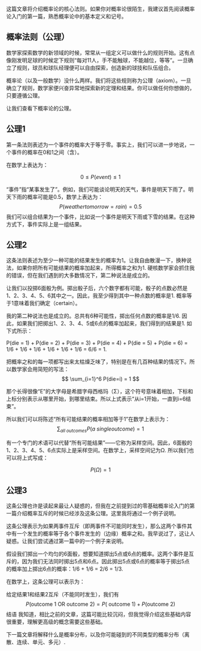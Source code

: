 这篇文章将介绍概率论的核心法则。如果你对概率论很陌生，我建议首先阅读概率论入门的第一篇，熟悉概率论中的基本定义和记号。
## 概率法则（公理）
数学家探索数学的新领域的时候，常常从一组定义可以做什么的规则开始。这有点像刚发明足球的时候定下规则“每对11人，手不能触球，不能越位，等等”。一旦确立了规则，球员和球队经理便可以自由探索，创造新的球技和队伍组合。

概率论（以及一般数学）没什么两样。我们将这些规则称为公理（axiom）。一旦确立了规则，数学家便兴奋异常地探索新的定理和结果。你可以做任何你想做的，只要遵循公理。

让我们查看下概率论的公理。

## 公理1

第一条法则表述为一个事件的概率大于等于零。事实上，我们可以进一步地说，一个事件的概率在0和1之间（含）。

在数学上表达为：

$$
0\leq P(event)\leq 1
$$

“事件”指“某事发生了”。例如，我们可能谈论明天的天气，事件是明天下雨了。明天下雨的概率可能是0.5，数学上表达为：
$$
P(weather tomorrow = rain ) = 0.5
$$
我们可以组合结果为一个事件，比如说一个事件是明天下雨或下雪的结果。在这种方式下，事件实际上是一组结果。

## 公理2

这条法则表述为至少一种可能的结果发生的概率为1。让我自由散漫一下，换种说法，如果你把所有可能结果的概率加起来，所得概率之和为1. 硬核数学家会抓住我的错误，但在我们遇到的大多数情况下，第二种说法是成立的。

让我们以投掷6面骰为例。掷出骰子后，六个数字都有可能，骰子的点数必然是1、2、3、4、5、6其中之一。因此，我至少得到其中一种点数的概率是1. 概率等于1意味着我们确定（certain）。

我的第二种说法也是成立的。总共有6种可能性，掷出任何点数的概率是1/6. 因此，如果我们把掷出1、2、3、4、5或6点的概率加起来，我们得到的结果是1. 如下式所示：

P(die = 1) + P(die = 2) + P(die = 3) + P(die = 4) + P(die = 5) + P(die = 6) = 1/6 + 1/6 + 1/6 + 1/6 + 1/6 + 1/6 = 6/6 = 1.

把概率之和的每一项都写出来太枯燥乏味了，特别是在有几百种结果的情况下。所以数学家会用简短的写法：
$$
\sum_{i=1}^6 P(die=i) = 1
$$

那个长得很像“E”的大字母是希腊字母西格玛（Σ），这个符号意味着相加，下标和上标分别表示从哪里开始，到哪里结束。所以上式表示“从i=1开始，一直到i=6结束”。

所以我们可以将陈述“所有可能结果的概率相加等于1”在数学上表示为：
$$
\sum_{all\ outcomes} P(a\ single outcome) = 1
$$

有一个专门的术语可以代替“所有可能结果”——它称为采样空间。因此，6面骰的1、2、3、4、5、6点实际上是采样空间。在数学上，采样空间记为Ω. 所以我们也可以将上式写成：

$$
P(\Omega) = 1
$$

## 公理3

这条公理也许是读起来最让人疑惑的，但我在之前提到过的零基础概率论入门的第一篇介绍概率互斥的时候已经涉及这条公理。这里我将通过一个例子说明。

这条公理表示为如果两事件互斥（即两事件不可能同时发生），那么这两个事件其中有一个发生的概率等于各个事件发生的（边缘）概率之和。我早说过了，这让人疑惑。让我们尝试通过第一篇中的一个例子来说明。

假设我们掷出一个均匀的6面骰，想要知道掷出5点或6点的概率。这两个事件是互斥的，因为我们无法同时掷出5点和6点。因此掷出5点或6点的概率等于掷出5点的概率加上掷出6点的概率：1/6 + 1/6 = 2/6 = 1/3.

在数学上，这条公理可以表示为：

给定结果1和结果2互斥（不能同时发生），我们有
$$
P(\text{outcome 1 OR outcome 2} ) = P(\text{ outcome 1}) + P(\text{outcome 2})
$$
结语
我知道，相比之前的文章，这篇可能比较沉闷，但我觉得介绍这些基础内容很重要，理解更高级的概念需要这些基础。

下一篇文章将解释什么是概率分布，以及你可能碰到的不同类型的概率分布（离散、连续、单元、多元）.
